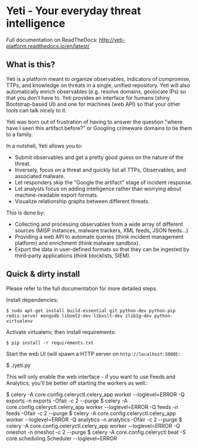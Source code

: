 # Yeti - Your everyday threat intelligence

Full documentation on ReadTheDocs: http://yeti-platform.readthedocs.io/en/latest/

## What is this?

Yeti is a platform meant to organize observables, indicators of compromise,
TTPs, and knowledge on threats in a single, unified repository. Yeti will also
automatically enrich observables (e.g. resolve domains, geolocate IPs) so that
you don't have to. Yeti provides an interface for humans (shiny Bootstrap-based
UI) and one for machines (web API) so that your other tools can talk nicely to
it.

Yeti was born out of frustration of having to answer the question "where have
I seen this artifact before?" or Googling crimeware domains to tie them to a
family.

In a nutshell, Yeti allows you to:

* Submit observables and get a pretty good guess on the nature of the threat.
* Inversely, focus on a threat and quickly list all TTPs, Observables, and
  associated malware.
* Let responders skip the "Google the artifact" stage of incident response.
* Let analysts focus on adding intelligence rather than worrying about
  machine-readable export formats.
* Visualize relationship graphs between different threats.

This is done by:

* Collecting and processing observables from a wide array of different sources
  (MISP instances, malware trackers, XML feeds, JSON feeds...)
* Providing a web API to automate queries (think incident management platform)
  and enrichment (think malware sandbox).
* Export the data in user-defined formats so that they can be ingested by
  third-party applications (think blocklists, SIEM).

## Quick & dirty install

Please refer to the full documentation for more detailed steps.

Install dependencies:

    $ sudo apt-get install build-essential git python-dev python-pip
    redis-server mongodb libxml2-dev libxslt-dev zlib1g-dev python-virtualenv

Activate virtualenv, then install requirements:

    $ pip install -r requirements.txt

Start the web UI (will spawn a HTTP server on ``http://localhost:5000``)::

  $ ./yeti.py

This will only enable the web interface - if you want to use Feeds and Analytics, you'll be better off starting the workers as well::

  $ celery -A core.config.celeryctl.celery_app worker --loglevel=ERROR -Q exports -n exports -Ofair -c 2 --purge
  $ celery -A core.config.celeryctl.celery_app worker --loglevel=ERROR -Q feeds -n feeds -Ofair -c 2 --purge
  $ celery -A core.config.celeryctl.celery_app worker --loglevel=ERROR -Q analytics -n analytics -Ofair -c 2 --purge
  $ celery -A core.config.celeryctl.celery_app worker --loglevel=ERROR -Q oneshot -n oneshot -c 2 --purge
  $ celery -A core.config.celeryctl beat -S core.scheduling.Scheduler --loglevel=ERROR
